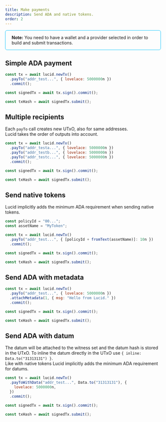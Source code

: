 ```yaml
---
title: Make payments
description: Send ADA and native tokens. 
order: 2
---
```


<div style="padding: 14px 20px; border-radius: 6px; border: solid 1px deepskyblue">
<b>Note:</b> You need to have a wallet and a provider selected in order to build and submit transactions.
</div>

## Simple ADA payment

```js
const tx = await lucid.newTx()
  .payTo("addr_test...", { lovelace: 5000000n })
  .commit();

const signedTx = await tx.sign().commit();

const txHash = await signedTx.submit();
```

## Multiple recipients

Each `payTo` call creates new UTxO, also for same addresses.\
Lucid takes the order of outputs into account.

```js
const tx = await lucid.newTx()
  .payTo("addr_testa...", { lovelace: 5000000n })
  .payTo("addr_testb...", { lovelace: 5000000n })
  .payTo("addr_testc...", { lovelace: 5000000n })
  .commit();

const signedTx = await tx.sign().commit();

const txHash = await signedTx.submit();
```

## Send native tokens

Lucid implicitly adds the minimum ADA requirement when sending native tokens.

```js
const policyId = "00...";
const assetName = "MyToken";

const tx = await lucid.newTx()
  .payTo("addr_test...", { [policyId + fromText(assetName)]: 10n })
  .commit();

const signedTx = await tx.sign().commit();

const txHash = await signedTx.submit();
```

## Send ADA with metadata

```js
const tx = await lucid.newTx()
  .payTo("addr_test...", { lovelace: 5000000n })
  .attachMetadata(1, { msg: "Hello from Lucid." })
  .commit();

const signedTx = await tx.sign().commit();

const txHash = await signedTx.submit();
```

## Send ADA with datum

The datum will be attached to the witness set and the datum hash is stored in
the UTxO. To inline the datum directly in the UTxO use
`{ inline: Data.to("31313131") }`.\
Like with native tokens Lucid implicitly adds the minimum ADA requirement for
datums.

```js
const tx = await lucid.newTx()
  .payToWithData("addr_test...", Data.to("31313131"), {
    lovelace: 5000000n,
  })
  .commit();

const signedTx = await tx.sign().commit();

const txHash = await signedTx.submit();
```